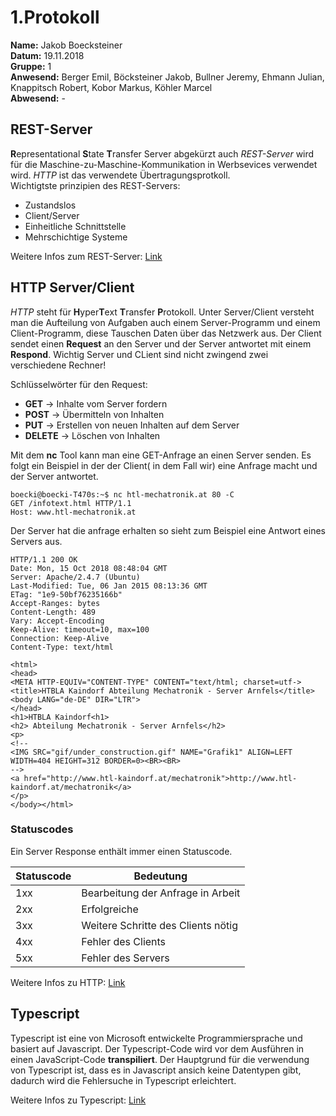 # 1.Protokoll
**Name:** Jakob Boecksteiner   
**Datum:** 19.11.2018  
**Gruppe:** 1  
**Anwesend:** Berger Emil, Böcksteiner Jakob, Bullner Jeremy, Ehmann Julian, Knappitsch Robert, Kobor Markus, Köhler Marcel  
**Abwesend:** -  

## REST-Server
**R**epresentational **S**tate **T**ransfer Server abgekürzt auch *REST-Server* wird für die Maschine-zu-Maschine-Kommunikation in Werbsevices verwendet wird. *HTTP* ist das verwendete Übertragungsprotkoll.  
Wichtigtste prinzipien des REST-Servers: 
* Zustandslos  
* Client/Server  
* Einheitliche Schnittstelle 
* Mehrschichtige Systeme

Weitere Infos zum REST-Server: [Link](https://de.wikipedia.org/wiki/Representational_State_Transfer)

## HTTP Server/Client
*HTTP* steht für **H**yper**T**ext **T**ransfer **P**rotokoll. Unter Server/Client versteht man die Aufteilung von Aufgaben auch einem Server-Programm und einem Client-Programm, diese Tauschen Daten über das Netzwerk aus. Der Client sendet einen **Request** an den Server und der Server antwortet mit einem **Respond**. Wichtig Server und CLient sind nicht zwingend zwei verschiedene Rechner!

Schlüsselwörter für den Request:
* **GET**     -> Inhalte vom Server fordern
* **POST**    -> Übermitteln von Inhalten
* **PUT**     -> Erstellen von neuen Inhalten auf dem Server
* **DELETE**  -> Löschen von Inhalten

Mit dem **nc** Tool kann man eine GET-Anfrage an einen Server senden. Es folgt ein Beispiel in der der Client( in dem Fall wir) eine Anfrage macht und der Server antwortet.

```   
boecki@boecki-T470s:~$ nc htl-mechatronik.at 80 -C
GET /infotext.html HTTP/1.1
Host: www.htl-mechatronik.at
```  
Der Server hat die anfrage erhalten so sieht zum Beispiel eine Antwort eines Servers aus.

```
HTTP/1.1 200 OK
Date: Mon, 15 Oct 2018 08:48:04 GMT
Server: Apache/2.4.7 (Ubuntu)
Last-Modified: Tue, 06 Jan 2015 08:13:36 GMT
ETag: "1e9-50bf76235166b"
Accept-Ranges: bytes
Content-Length: 489
Vary: Accept-Encoding
Keep-Alive: timeout=10, max=100
Connection: Keep-Alive
Content-Type: text/html

<html>
<head>
<META HTTP-EQUIV="CONTENT-TYPE" CONTENT="text/html; charset=utf->
<title>HTBLA Kaindorf Abteilung Mechatronik - Server Arnfels</title>
<body LANG="de-DE" DIR="LTR">
</head>
<h1>HTBLA Kaindorf<h1>
<h2> Abteilung Mechatronik - Server Arnfels</h2>
<p>
<!--
<IMG SRC="gif/under_construction.gif" NAME="Grafik1" ALIGN=LEFT WIDTH=404 HEIGHT=312 BORDER=0><BR><BR>
-->
<a href="http://www.htl-kaindorf.at/mechatronik">http://www.htl-kaindorf.at/mechatronik</a>
</p>
</body></html>  
```  

### Statuscodes
Ein Server Response enthält immer einen Statuscode. 

Statuscode | Bedeutung
---------- | ---------
1xx | Bearbeitung der Anfrage in Arbeit
2xx | Erfolgreiche
3xx | Weitere Schritte des Clients nötig
4xx | Fehler des Clients
5xx | Fehler des Servers    


Weitere Infos zu HTTP: [Link](https://de.wikipedia.org/wiki/Hypertext_Transfer_Protocol)

## Typescript

Typescript ist eine von Microsoft entwickelte Programmiersprache und basiert auf Javascript. Der Typescript-Code wird vor dem Ausführen in einen JavaScript-Code **transpiliert**. Der Hauptgrund für die verwendung von Typescript ist, dass es in Javascript ansich keine Datentypen gibt, dadurch wird die Fehlersuche in Typescript erleichtert.

Weitere Infos zu Typescript: [Link](https://de.wikipedia.org/wiki/TypeScript)
